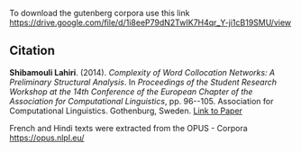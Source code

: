 To download the gutenberg corpora use this link https://drive.google.com/file/d/1i8eeP79dN2TwIK7H4qr_Y-ji1cB19SMU/view



## Citation

**Shibamouli Lahiri**. (2014). *Complexity of Word Collocation Networks: A Preliminary Structural Analysis*. In *Proceedings of the Student Research Workshop at the 14th Conference of the European Chapter of the Association for Computational Linguistics*, pp. 96--105. Association for Computational Linguistics. Gothenburg, Sweden. [Link to Paper](http://www.aclweb.org/anthology/E14-3011)


French and Hindi texts were extracted from the OPUS - Corpora https://opus.nlpl.eu/
